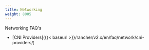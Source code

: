 ```yaml
---
title: Networking
weight: 8005
---
```


Networking FAQ's

- [CNI Providers]({{< baseurl >}}/rancher/v2.x/en/faq/network/cni-providers/)

